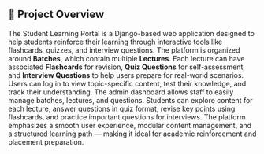 ## 🧠 Project Overview

The Student Learning Portal is a Django-based web application designed to help students reinforce their learning through interactive tools like flashcards, quizzes, and interview questions. The platform is organized around **Batches**, which contain multiple **Lectures**. Each lecture can have associated **Flashcards** for revision, **Quiz Questions** for self-assessment, and **Interview Questions** to help users prepare for real-world scenarios. Users can log in to view topic-specific content, test their knowledge, and track their understanding. The admin dashboard allows staff to easily manage batches, lectures, and questions. Students can explore content for each lecture, answer questions in quiz format, revise key points using flashcards, and practice important questions for interviews. The platform emphasizes a smooth user experience, modular content management, and a structured learning path — making it ideal for academic reinforcement and placement preparation.
